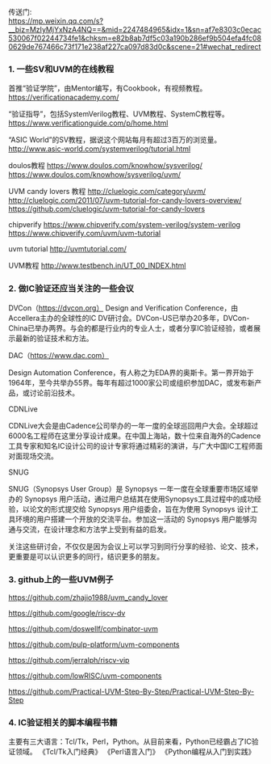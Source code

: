 传送门:\
https://mp.weixin.qq.com/s?__biz=MzIyMjYxNzA4NQ==&mid=2247484965&idx=1&sn=af7e8303c0ecac530067f02244734fe1&chksm=e82b8ab7df5c03a190b286ef9b504efa4fc080629de767466c73f171e238af227ca097d83d0c&scene=21#wechat_redirect

### 1. 一些SV和UVM的在线教程

首推“验证学院”，由Mentor编写，有Cookbook，有视频教程。
https://verificationacademy.com/

“验证指导”，包括SystemVerilog教程、UVM教程、SystemC教程等。
https://www.verificationguide.com/p/home.html

“ASIC World”的SV教程，据说这个网站每月有超过3百万的浏览量。
http://www.asic-world.com/systemverilog/tutorial.html

doulos教程
https://www.doulos.com/knowhow/sysverilog/
https://www.doulos.com/knowhow/sysverilog/uvm/

UVM candy lovers 教程
http://cluelogic.com/category/uvm/
http://cluelogic.com/2011/07/uvm-tutorial-for-candy-lovers-overview/
https://github.com/cluelogic/uvm-tutorial-for-candy-lovers

chipverify
https://www.chipverify.com/system-verilog/system-verilog
https://www.chipverify.com/uvm/uvm-tutorial

uvm tutorial
http://uvmtutorial.com/

UVM教程
http://www.testbench.in/UT_00_INDEX.html

### 2. 做IC验证还应当关注的一些会议
DVCon（https://dvcon.org）
Design and Verification Conference，由Accellera主办的全球性的IC DV研讨会。DVCon-US已举办20多年，DVCon-China已举办两界。与会的都是行业内的专业人士，或者分享IC验证经验，或者展示最新的验证技术和方法。

DAC（https://www.dac.com）

Design Automation Conference，有人称之为EDA界的奥斯卡。第一界开始于1964年，至今共举办55界。每年有超过1000家公司或组织参加DAC，或发布新产品，或讨论前沿技术。



CDNLive

CDNLive大会是由Cadence公司举办的一年一度的全球巡回用户大会。全球超过6000名工程师在这里分享设计成果。在中国上海站，数十位来自海外的Cadence工具专家和知名IC设计公司的设计专家将通过精彩的演讲，与广大中国IC工程师面对面现场交流。



SNUG

SNUG（Synopsys User Group）是 Synopsys 一年一度在全球重要市场区域举办的 Synopsys 用户活动，通过用户总结其在使用Synopsys工具过程中的成功经验，以论文的形式提交给 Synopsys 用户组委会，旨在为使用 Synopsys 设计工具环境的用户搭建一个开放的交流平台。参加这一活动的 Synopsys 用户能够沟通与交流，在设计理念和方法学上受到有益的启发。



关注这些研讨会，不仅仅是因为会议上可以学习到同行分享的经验、论文、技术，更重要是可以认识更多的同行，结识更多的朋友。

### 3. github上的一些UVM例子
https://github.com/zhajio1988/uvm_candy_lover

https://github.com/google/riscv-dv

https://github.com/doswellf/combinator-uvm

https://github.com/pulp-platform/uvm-components

https://github.com/jerralph/riscv-vip

https://github.com/lowRISC/uvm-components

https://github.com/Practical-UVM-Step-By-Step/Practical-UVM-Step-By-Step

### 4. IC验证相关的脚本编程书籍

主要有三大语言：Tcl/Tk，Perl，Python。从目前来看，Python已经霸占了IC验证领域。
《Tcl/Tk入门经典》
《Perl语言入门》
《Python编程从入门到实践》








